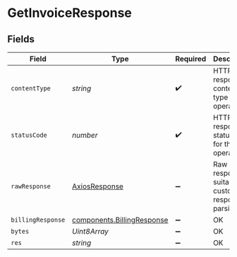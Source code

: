 # GetInvoiceResponse


## Fields

| Field                                                                | Type                                                                 | Required                                                             | Description                                                          |
| -------------------------------------------------------------------- | -------------------------------------------------------------------- | -------------------------------------------------------------------- | -------------------------------------------------------------------- |
| `contentType`                                                        | *string*                                                             | :heavy_check_mark:                                                   | HTTP response content type for this operation                        |
| `statusCode`                                                         | *number*                                                             | :heavy_check_mark:                                                   | HTTP response status code for this operation                         |
| `rawResponse`                                                        | [AxiosResponse](https://axios-http.com/docs/res_schema)              | :heavy_minus_sign:                                                   | Raw HTTP response; suitable for custom response parsing              |
| `billingResponse`                                                    | [components.BillingResponse](../../models/shared/billingresponse.md) | :heavy_minus_sign:                                                   | OK                                                                   |
| `bytes`                                                              | *Uint8Array*                                                         | :heavy_minus_sign:                                                   | OK                                                                   |
| `res`                                                                | *string*                                                             | :heavy_minus_sign:                                                   | OK                                                                   |